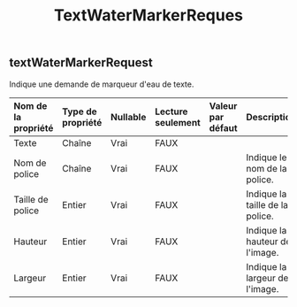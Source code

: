 ﻿---
title: TextWaterMarkerReques
second_title: Aspose.Cells Cloud Documen
type: docs
url: /fr/specification/model/textwatermarkerrequest/
description: "Aspose.Cells Spécification du modèle cloud : TextWaterMarkerRequest. Gérez sans effort Excel et d'autres feuilles de calcul avec des fonctionnalités telles que l'ouverture, la génération, l'édition, le fractionnement, la fusion, la comparaison et la conversion."
weight: 50
---
## **textWaterMarkerRequest**

 Indique une demande de marqueur d'eau de texte.

| Nom de la propriété| Type de propriété| Nullable| Lecture seulement| Valeur par défaut| Description|
|:- |:- |:- |:- |:- |:- |
| Texte| Chaîne| Vrai| FAUX|||
| Nom de police| Chaîne| Vrai| FAUX|| Indique le nom de la police.|
| Taille de police| Entier| Vrai| FAUX|| Indique la taille de la police.|
| Hauteur| Entier| Vrai| FAUX|| Indique la hauteur de l'image.|
| Largeur| Entier| Vrai| FAUX|| Indique la largeur de l'image.|

